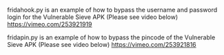 fridahook.py is an example of how to bypass the username and password login for the Vulnerable Sieve APK (Please see video below)
https://vimeo.com/253921919


fridapin.py is an example of how to bypass the pincode of the Vulnerable Sieve APK (Please see video below)
https://vimeo.com/253921816

